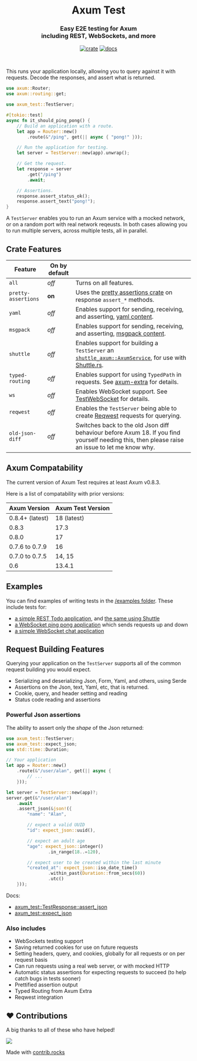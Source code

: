 <div align="center">
  <h1>
    Axum Test
  </h1>

  <h3>
    Easy E2E testing for Axum<br/>
    including REST, WebSockets, and more
  </h3>

  [![crate](https://img.shields.io/crates/v/axum-test.svg)](https://crates.io/crates/axum-test)
  [![docs](https://docs.rs/axum-test/badge.svg)](https://docs.rs/axum-test)

  <br/>
</div>

This runs your application locally, allowing you to query against it with requests.
Decode the responses, and assert what is returned.

```rust
use axum::Router;
use axum::routing::get;

use axum_test::TestServer;

#[tokio::test]
async fn it_should_ping_pong() {
    // Build an application with a route.
    let app = Router::new()
        .route(&"/ping", get(|| async { "pong!" }));

    // Run the application for testing.
    let server = TestServer::new(app).unwrap();

    // Get the request.
    let response = server
        .get("/ping")
        .await;

    // Assertions.
    response.assert_status_ok();
    response.assert_text("pong!");
}
```

A `TestServer` enables you to run an Axum service with a mocked network,
or on a random port with real network reqeusts.
In both cases allowing you to run multiple servers, across multiple tests, all in parallel.

## Crate Features

| Feature             | On by default |                                                                                                                                                      |
|---------------------|---------------|------------------------------------------------------------------------------------------------------------------------------------------------------|
| `all`               | _off_         | Turns on all features.                                                                                                                               |
| `pretty-assertions` | **on**        | Uses the [pretty assertions crate](https://crates.io/crates/pretty_assertions) on response `assert_*` methods.                                       |
| `yaml`              | _off_         | Enables support for sending, receiving, and asserting, [yaml content](https://yaml.org/).                                                            |
| `msgpack`           | _off_         | Enables support for sending, receiving, and asserting, [msgpack content](https://msgpack.org/index.html).                                            |
| `shuttle`           | _off_         | Enables support for building a `TestServer` an [`shuttle_axum::AxumService`](https://docs.rs/shuttle-axum/latest/shuttle_axum/struct.AxumService.html), for use with [Shuttle.rs](https://shuttle.rs). |
| `typed-routing`     | _off_         | Enables support for using `TypedPath` in requests. See [axum-extra](https://crates.io/crates/axum-extra) for details.                                |
| `ws`                | _off_         | Enables WebSocket support. See [TestWebSocket](https://docs.rs/axum-test/latest/axum_test/struct.TestWebSocket.html) for details.                    |
| `reqwest`           | _off_         | Enables the `TestServer` being able to create [Reqwest](https://docs.rs/axum-test/latest/axum_test/struct.TestWebSocket.html) requests for querying. |
| `old-json-diff`     | _off_         | Switches back to the old Json diff behaviour before Axum 18. If you find yourself needing this, then please raise an issue to let me know why.       |

## Axum Compatability

The current version of Axum Test requires at least Axum v0.8.3.

Here is a list of compatability with prior versions:

| Axum Version    | Axum Test Version |
|-----------------|-------------------|
| 0.8.4+ (latest) | 18 (latest)       |
| 0.8.3           | 17.3              |
| 0.8.0           | 17                |
| 0.7.6 to 0.7.9  | 16                |
| 0.7.0 to 0.7.5  | 14, 15            |
| 0.6             | 13.4.1            |

## Examples

You can find examples of writing tests in the [/examples folder](/examples/).
These include tests for:

 * [a simple REST Todo application](/examples/example-todo), and [the same using Shuttle](/examples/example-shuttle)
 * [a WebSocket ping pong application](/examples/example-websocket-ping-pong) which sends requests up and down
 * [a simple WebSocket chat application](/examples/example-websocket-chat)

## Request Building Features

Querying your application on the `TestServer` supports all of the common request building you would expect.

 - Serializing and deserializing Json, Form, Yaml, and others, using Serde
 - Assertions on the Json, text, Yaml, etc, that is returned.
 - Cookie, query, and header setting and reading
 - Status code reading and assertions

### Powerful Json assertions

The ability to assert only the _shape_ of the Json returned:

```rust
use axum_test::TestServer;
use axum_test::expect_json;
use std::time::Duration;

// Your application
let app = Router::new()
    .route(&"/user/alan", get(|| async {
        // ...
    }));

let server = TestServer::new(app)?;
server.get(&"/user/alan")
    .await
    .assert_json(&json!({
        "name": "Alan",

        // expect a valid UUID
        "id": expect_json::uuid(),

        // expect an adult age
        "age": expect_json::integer()
                .in_range(18..=120),

        // expect user to be created within the last minute
        "created_at": expect_json::iso_date_time()
                .within_past(Duration::from_secs(60))
                .utc()
    }));
```

Docs:
 - [axum_test::TestResponse::assert_json](https://docs.rs/axum-test/latest/axum_test/struct.TestResponse.html#method.assert_json)
 - [axum_test::expect_json](https://docs.rs/axum-test/latest/axum_test/expect_json/index.html)

### Also includes

 - WebSockets testing support
 - Saving returned cookies for use on future requests
 - Setting headers, query, and cookies, globally for all requests or on per request basis
 - Can run requests using a real web server, or with mocked HTTP
 - Automatic status assertions for expecting requests to succeed (to help catch bugs in tests sooner)
 - Prettified assertion output
 - Typed Routing from Axum Extra
 - Reqwest integration

## ❤️ Contributions

A big thanks to all of these who have helped!

<a href="https://github.com/josephlenton/axum-test/graphs/contributors">
  <img src="https://contrib.rocks/image?repo=josephlenton/axum-test" />
</a>

Made with [contrib.rocks](https://contrib.rocks)
